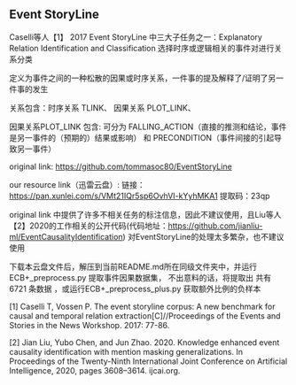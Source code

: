 ## Event StoryLine

Caselli等人【1】 2017 
Event StoryLine 中三大子任务之一：Explanatory Relation Identification and Classification 选择时序或逻辑相关的事件对进行关系分类

定义为事件之间的一种松散的因果或时序关系，一件事的提及解释了/证明了另一件事的发生

关系包含：时序关系 TLINK、 因果关系 PLOT_LINK、

因果关系PLOT_LINK 包含: 可分为 FALLING_ACTION（直接的推测和结论，事件是另一事件的（预期的）结果或影响） 和 PRECONDITION（事件间接的引起导致另一事件）



original link: https://github.com/tommasoc80/EventStoryLine

our resource link（迅雷云盘）:
链接：https://pan.xunlei.com/s/VMt21IQr5sp6OvhVI-kYyhMKA1 提取码：23qp

original link 中提供了许多不相关任务的标注信息，因此不建议使用，且Liu等人【2】2020的工作相关的公开代码(代码地址：https://github.com/jianliu-ml/EventCausalityIdentification) 对EventStoryLine的处理太多繁杂，也不建议使用





下载本云盘文件后，解压到当前README.md所在同级文件夹中，并运行ECB+_preprocess.py 提取事件因果数据集，
不出意料的话，将提取出 共有 6721 条数据 ，或运行ECB+_preprocess_plus.py 获取额外比例的负样本


[1] Caselli T, Vossen P. The event storyline corpus: A new benchmark for causal and temporal relation extraction[C]//Proceedings of the Events and Stories in the News Workshop. 2017: 77-86.

[2] Jian Liu, Yubo Chen, and Jun Zhao. 2020. Knowledge enhanced event causality identification with mention masking generalizations. In Proceedings of the Twenty-Ninth International Joint Conference on Artificial Intelligence, 2020, pages 3608–3614. ijcai.org.